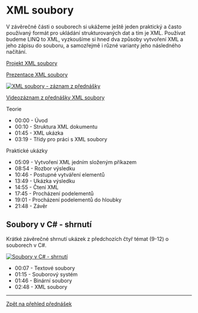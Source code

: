 # XML soubory

V závěrečné části o souborech si ukážeme ještě jeden praktický a často používaný formát pro ukládání strukturovaných dat a tím je XML. Používat budeme LINQ to XML, vyzkoušíme si hned dva způsoby vytvoření XML a jeho zápisu do souboru, a samozřejmě i různé varianty jeho následného načítání.

[Projekt XML soubory](https://github.com/PetrVobornik/prednasky/tree/master/ZakladyCs/12-SouboryXML/Soubory4)

[Prezentace XML soubory](https://github.com/PetrVobornik/prednasky/blob/master/ZakladyCs/12-SouboryXML/soubory-xml.ppsx)

[![XML soubory - záznam z přednášky](https://img.youtube.com/vi/Vvtg489ZJxE/0.jpg)](https://youtu.be/Vvtg489ZJxE)

[Videozáznam z přednášky XML soubory](https://youtu.be/Vvtg489ZJxE)

Teorie
* 00:00 - Úvod
* 00:10 - Struktura XML dokumentu
* 01:45 - XML ukázka
* 03:19 - Třídy pro práci s XML soubory

Praktické ukázky
* 05:09 - Vytvoření XML jedním složeným příkazem
* 08:54 - Rozbor výsledku
* 10:46 - Postupné vytváření elementů
* 13:49 - Ukázka výsledku
* 14:55 - Čtení XML
* 17:45 - Procházení podelementů
* 19:01 - Procházení podelementů do hloubky
* 21:48 - Závěr


## Soubory v C# - shrnutí

Krátké závěrečné shrnutí ukázek z předchozích čtyř témat (9-12) o souborech v C#.

[![Soubory v C# - shrnutí](https://img.youtube.com/vi/iwffeuXfHwA/0.jpg)](https://youtu.be/iwffeuXfHwA)
 
* 00:07 - Textové soubory
* 01:15 - Souborový systém
* 01:46 - Binární soubory
* 02:48 - XML soubory

---

[Zpět na přehled přednášek](https://github.com/PetrVobornik/prednasky)
